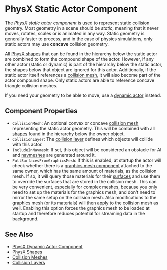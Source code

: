 # PhysX Static Actor Component

The *PhysX static actor component* is used to represent static collision geomtry. Most geometry in a scene should be *static*, meaning that it never moves, rotates, scales or is animated in any way. Static geometry is generally faster to process, and in the case of physics simulations, only static actors may use **concave** collision geometry.

All [PhysX shapes](../collision-shapes/physx-shapes.md) that can be found in the hierarchy below the static actor are combined to form the compound shape of the actor. However, if any other actor (static or dynamic) is part of the hierarchy below the static actor, the shapes below that object are ignored for this actor. Additionally, if the static actor itself references a [collision mesh](../collision-shapes/collision-meshes.md), it will also become part of the actor compound shape. Only static actors are able to reference concave triangle collision meshes.

If you need your geometry to be able to move, use a [dynamic actor](physx-dynamic-actor-component.md) instead.

## Component Properties

* `CollisionMesh`: An optional convex or concave [collision mesh](../collision-shapes/collision-meshes.md) representing the static actor geometry. This will be combined with all [shapes](../collision-shapes/physx-shapes.md) found in the hierarchy below the owner object.
* `CollisionLayer`: The [collision layer](../collision-shapes/collision-layers.md) defines which objects will collide with this actor.
* `IncludeInNavmesh`: If set, this object will be considered an obstacle for AI and [navmeshes](../../ai/recast-navmesh.md) are generated around it.
* `PullSurfacesFromGraphicsMesh`: If this is enabled, at startup the actor will check whether there is a [graphics mesh component](../../graphics/meshes/mesh-component.md) attached to the same owner, which has the same amount of materials, as the collision mesh. If so, it will query those materials for their [surfaces](../../materials/surfaces.md) and use them to override the surfaces that are stored in the collision mesh. This can be very convenient, especially for complex meshes, because you only need to set up the materials for the graphics mesh, and don't need to mirror the same setup on the collision mesh. Also modifications to the graphics mesh (or its materials) will then apply to the collision mesh as well. Enabling this option forces the graphics mesh to be loaded at startup and therefore reduces potential for streaming data in the background.

## See Also


* [PhysX Dynamic Actor Component](physx-dynamic-actor-component.md)
* [PhysX Shapes](../collision-shapes/physx-shapes.md)
* [Collision Meshes](../collision-shapes/collision-meshes.md)
* [Collision Layers](../collision-shapes/collision-layers.md)
